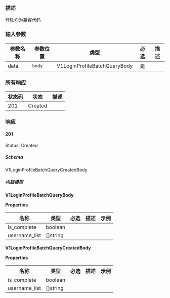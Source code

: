 ### 描述

登陆均为兼容代码

### 输入参数

| 参数名称 | 参数位置 | 类型 | 必选 | 描述 |
|------|--------|------| :------: |-------------|
| data | `body` | V1LoginProfileBatchQueryBody | 是 |  |

### 所有响应
| 状态码 | 状态 | 描述 |
|------|--------|-------------|
| 201 | Created |  |

### 响应

#### 201
Status: Created

##### Schema

V1LoginProfileBatchQueryCreatedBody

##### 内联模型

**V1LoginProfileBatchQueryBody**



**Properties**

| 名称 | 类型 | 必选 | 描述 | 示例 |
|------|------|:--------:|-------------|---------|
| is_complete | boolean|  |  |  |
| username_list | []string|  |  |  |



**V1LoginProfileBatchQueryCreatedBody**



**Properties**

| 名称 | 类型 | 必选 | 描述 | 示例 |
|------|------|:--------:|-------------|---------|
| is_complete | boolean|  |  |  |
| username_list | []string|  |  |  |
